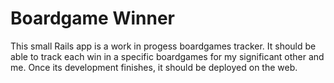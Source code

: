# Boardgame Winner

This small Rails app is a work in progess boardgames tracker. It should be able to track each win in a specific boardgames for my significant other and me. Once its development finishes, it should be deployed on the web.